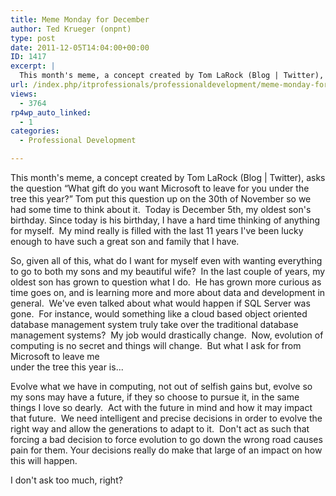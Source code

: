 ```yaml
---
title: Meme Monday for December
author: Ted Krueger (onpnt)
type: post
date: 2011-12-05T14:04:00+00:00
ID: 1417
excerpt: |
  This month's meme, a concept created by Tom LaRock (Blog | Twitter), asks the question "What gift do you want Microsoft to leave for you under the tree this year?" Tom put this question up on the 30th of November so we had some time to think about it.  Today is December 5th, my oldest son's birthday. Since today is his birthday, I have a hard time thinking of anything for myself.  My mind really is filled with the last 11 years I've been lucky enough to have such a great son and family that I have.
url: /index.php/itprofessionals/professionaldevelopment/meme-monday-for-december/
views:
  - 3764
rp4wp_auto_linked:
  - 1
categories:
  - Professional Development

---
```

This month's meme, a concept created by Tom LaRock (Blog | Twitter), asks the question “What gift do you want Microsoft to leave for you under the tree this year?” Tom put this question up on the 30th of November so we had some time to think about it.  Today is December 5th, my oldest son's birthday. Since today is his birthday, I have a hard time thinking of anything for myself.  My mind really is filled with the last 11 years I've been lucky enough to have such a great son and family that I have.

So, given all of this, what do I want for myself even with wanting everything to go to both my sons and my beautiful wife?  In the last couple of years, my oldest son has grown to question what I do.  He has grown more curious as time goes on, and is learning more and more about data and development in general.  We've even talked about what would happen if SQL Server was gone.  For instance, would something like a cloud based object oriented database management system truly take over the traditional database management systems?  My job would drastically change.  Now, evolution of computing is no secret and things will change.  But what I ask for from Microsoft to leave me   
under the tree this year is...

Evolve what we have in computing, not out of selfish gains but, evolve so my sons may have a future, if they so choose to pursue it, in the same things I love so dearly.  Act with the future in mind and how it may impact that future.  We need intelligent and precise decisions in order to evolve the right way and allow the generations to adapt to it.  Don't act as such that forcing a bad decision to force evolution to go down the wrong road causes pain for them. Your decisions really do make that large of an impact on how this will happen.

I don't ask too much, right?